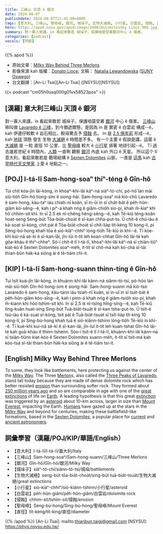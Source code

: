 ```yaml
---
title: 三峰山 天頂 ê 銀河
date: 2024-08-07
publishdate: 2024-08-07T11:45:00+0800
tags: [意大利, 三峰山, 聖母峰, 銀河, 城垛子, 生物大滅絕, 小行星, 白雲岩, 侵蝕, 直徑]
hero: https://apod.nasa.gov/apod/image/2408/DolomitesSky_Lioce_960.jpg
summary: 對一寡人來講，in 看起來敢若 城垛子，保護咱莫受著銀河中心 ê 傷害。
categories: [podcast]
vocals: [阿錕]
---
```


{{% apod %}}

- 原始文章：[Milky Way Behind Three Merlons](https://apod.nasa.gov/apod/ap240807.html)
- 影像來源 kah 版權：[Donato Lioce](https://www.instagram.com/donamour_photography/); 文稿： [Natalia Lewandowska](https://ww1.oswego.edu/physics/profile/natalia-lewandowska) ([SUNY Oswego](https://www.oswego.edu/physics/))
- 台文翻譯：[An-Li Tsai][An-Li Tsai] ([NSYSU][NSYSU])

{{< podcast "cm05h0usq000g01vx58523pos" >}}

## [漢羅] 意大利三峰山 天頂 ê 銀河
對一寡人來講，in 看起來敢若 城垛子，保護咱莫受著 [銀河][Milky Way 1] 中心 ê 傷害。
[三峰山][Merlon] 嘛叫做 [Lavaredo ê 三峰][Three Peaks of Lavaredo]，到今猶遮爾懸，是因為 in 是 實密 ê 白雲岩 構成--ê，kah 伊邊仔較軟 ê 岩石相比，較毋驚去予 [侵蝕][erosion] 去。
In 是 [2.5 億年前][250 million years ago] 形成--ê，kah [地球][Earth] 頂懸 發生 生物 [大滅絕][great extinctions] ê 時間差不多。
有一个主要 ê 假說是講，這擺 ê [大滅絕][extinction] 是 一粒 直徑 10 公里、比 [聖母峰][Mount Everest] 較大 ê [小行星][asteroid] 挵著 地球引起--ê。
Tī 過去幾若世紀 ê 時間內，[人類][Humans] 一直咧 觀察 [銀河][Milky Way 2] 內底 kah 外口 ê 天星。
所以這个 tī 意大利，看起來敢若是 戰場結構 ê [Sexten Dolomites][Sexten Dolomites] 山脈，一直是 [這馬][current] kah [古早時代天文學家][ancient astronomers] 上愛 ê 地點之一。

## [POJ] I-tá-lī Sam-hong-soaⁿ thiⁿ-téng ê Gîn-hô
Tùi chi̍t kóa-jîn lâi-kóng, in khòaⁿ-khí-lâi káⁿ-ná siâⁿ-tó-chí, pó-hō͘ lán mài siū-tio̍h Gîn-hô tiong-sim ê siong-hāi.
Sam-hong-soaⁿ mā kiò-chò Lavaredo ê sam-hong, kàu-taⁿ iáu chiah-nī koân, sī in-ūi in sī cha̍t-ba̍t ê pe̍h-hûn-giâm kò͘-sêng--ê, kah i piⁿ-á khah nńg ê giâm-chio̍h sio-pí, khah m̄-kiaⁿ khì hō͘ chhim-sit khì.
In sī 2.5 ek nî-chêng hêng-sêng--ê, kah Tē-kiû téng-koân hoat-seng Seng-bu̍t Tōa-bia̍t-choa̍t ê sî-kan chha-put-to.
Ū chi̍t-ê chú-iàu ê ká-soat sī-kóng, chit pái ê Tōa-bia̍t-choa̍t sī chi̍t-lia̍p ti̍t-kèng 10 kong-lí, pí Sèng-bú-hong khah tōa ê sió-kiâⁿ-chhiⁿ lòng-tio̍h Tē-kiû ín khí--ê.
Tī kòe-khì kúi-nā sè-kí ê sî-kan-lāi, jîn-lūi it-ti̍t leh koan-chhat Gîn-hô lāi-té kah gōa-kháu ê thiⁿ-chheⁿ.
Só͘-í chit-ê tī I-tá-lī, khòaⁿ-khí-lâi káⁿ-ná sī chiàn-tiûⁿ kiat-kò͘ ê Sexten Dolomites soaⁿ-me̍h, it-ti̍t sī chit-má kah kó͘-chá sî-tāi thian-bûn ha̍k-ka siōng ài ê tē-tiám chi-it.

## [KIP] I-tá-lī Sam-hong-suann thinn-tíng ê Gîn-hô
Tuì tsi̍t kuá-jîn lâi-kóng, in khuànn-khí-lâi kánn-ná siânn-tó-tsí, pó-hōo lán mài siū-tio̍h Gîn-hô tiong-sim ê siong-hāi.
Sam-hong-suann mā kiò-tsò Lavaredo ê sam-hong, kàu-tann iáu tsiah-nī kuân, sī in-uī in sī tsa̍t-ba̍t ê pe̍h-hûn-giâm kòo-sîng--ê, kah i pinn-á khah nńg ê giâm-tsio̍h sio-pí, khah m̄-kiann khì hōo tshim-sit khì.
In sī 2.5 ik nî-tsîng hîng-sîng--ê, kah Tē-kiû tíng-kuân huat-sing Sing-bu̍t Tuā-bia̍t-tsua̍t ê sî-kan tsha-put-to.
Ū tsi̍t-ê tsú-iàu ê ká-suat sī-kóng, tsit pái ê Tuā-bia̍t-tsua̍t sī tsi̍t-lia̍p ti̍t-kìng 10 kong-lí, pí Sìng-bú-hong khah tuā ê sió-kiânn-tshinn lòng-tio̍h Tē-kiû ín khí--ê.
Tī kuè-khì kuí-nā sè-kí ê sî-kan-lāi, jîn-luī it-ti̍t leh kuan-tshat Gîn-hô lāi-té kah guā-kháu ê thinn-tshenn.
Sóo-í tsit-ê tī I-tá-lī, khuànn-khí-lâi kánn-ná sī tsiàn-tiûnn kiat-kòo ê Sexten Dolomites suann-me̍h, it-ti̍t sī tsit-má kah kóo-tsá sî-tāi thian-bûn ha̍k-ka siōng ài ê tē-tiám tsi-it.

## [English] Milky Way Behind Three Merlons
To some, they look like battlements, here protecting us against the center of the [Milky Way][Milky Way 1].
The Three [Merlon][Merlon]s, also called the [Three Peaks of Lavaredo][Three Peaks of Lavaredo], stand tall today because they are made of dense dolomite rock which has better resisted [erosion][erosion] than surrounding softer rock.
They formed about [250 million years ago][250 million years ago] and so are comparable in age with one of the [great extinctions][great extinctions] of life on [Earth][Earth].
A leading hypothesis is that this great [extinction][extinction] was triggered by an [asteroid][asteroid] about 10-km across, larger in size than [Mount Everest][Mount Everest], impacting the Earth.
[Humans][Humans] have gazed up at the stars in the [Milky Way][Milky Way 2] and beyond for centuries, making these battlefield-like formations, based in the [Sexten Dolomites][Sexten Dolomites], a popular place for [current][current] and [ancient astronomers][ancient astronomers].

## 詞彙學習（漢羅/POJ/KIP/華語/English）
- 【意大利】I-tá-lī/I-tá-lī/義大利/Italy
- 【三峰山】Sam-hong-soaⁿ/Sam-hong-suann/三峰山/Three Merlons
- 【銀河】Gîn-hô/Gîn-hô/銀河/Milky Way
- 【城垛子】siâⁿ-tó-chí/siânn-tó-tsí/城垜/battlements
- 【生物大滅絕】seng-bu̍t tōa-bia̍t-choa̍t/sing-bu̍t tuā-bia̍t-tsua̍t/生物大滅絕/great extinctions
- 【小行星】sió-kiáⁿ-chhiⁿ/sió-kiánn-tshinn/小行星/asteroid
- 【白雲岩】pe̍h-hûn-giâm/pe̍h-hûn-giâm/白雲岩/dolomite rock
- 【侵蝕】chhim-sit/tshim-sit/侵蝕/erosion
- 【聖母峰】Sèng-bú-hong/Sìng-bú-hong/聖母峰/Mount Everest
- 【直徑】ti̍t-kèng/ti̍t-kìng/直徑/diameter

{{% /apod %}}
[An-Li Tsai]: mailto:thianbun.taigi@gmail.com
[NSYSU]: https://phys.nsysu.edu.tw/

[copyright]: https://apod.nasa.gov/apod/fap/lib/about_apod.html#srapply
[License3]: https://creativecommons.org/licenses/by/3.0/
[License2]:https://creativecommons.org/licenses/by-nc-nd/2.0/

[Milky Way 1]:https://science.nasa.gov/resource/the-milky-way-galaxy/
[Merlon]:https://en.wikipedia.org/wiki/Merlon
[Three Peaks of Lavaredo]:https://en.wikipedia.org/wiki/Tre_Cime_di_Lavaredo
[erosion]:https://youtu.be/-43_HBy9huc
[250 million years ago]:https://astrobiology.nasa.gov/news/timeline-of-a-mass-extinction/
[great extinctions]:https://science.nasa.gov/science-research/earth-science/the-great-dying/
[Earth]:https://apod.nasa.gov/apod/ap240324.html
[extinction]:https://astrobiology.nasa.gov/news/could-recent-supernovae-be-responsible-for-mass-extinctions/
[asteroid]:https://science.nasa.gov/solar-system/asteroids/
[Mount Everest]:https://apod.nasa.gov/apod/ap110417.html
[Humans]:https://www.nasa.gov/history/the-human-desire-for-exploration-leads-to-discovery/
[Milky Way 2]:https://apod.nasa.gov/apod/ap170726.html
[Sexten Dolomites]:https://en.wikipedia.org/wiki/Sexten_Dolomites
[current]:https://skywiseunlimited.com/wp-content/uploads/2015/02/scoper_05.jpg
[ancient astronomers]:https://en.wikipedia.org/wiki/History_of_astronomy
